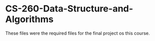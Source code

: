 # CS-260-Data-Structure-and-Algorithms
These files were the required files for the final project os this course. 
